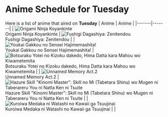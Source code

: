 # Anime Schedule for Tuesday
Here is a list of anime that aired on **Tuesday** 
| Anime | Anime |
|-------|-------|
| ![Origami Ninja Koyankinte](https://cdn.myanimelist.net/images/anime/1860/106477.webp)<br>Origami Ninja Koyankinte | ![Fushigi Dagashiya: Zenitendou](https://cdn.myanimelist.net/images/anime/1544/141797.webp)<br>Fushigi Dagashiya: Zenitendou |
| ![Youkai Gakkou no Sensei Hajimemashita!](https://cdn.myanimelist.net/images/anime/1800/145662.webp)<br>Youkai Gakkou no Sensei Hajimemashita! | ![Botsuraku Yotei no Kizoku dakedo, Hima Datta kara Mahou wo Kiwametemita](https://cdn.myanimelist.net/images/anime/1178/145396.webp)<br>Botsuraku Yotei no Kizoku dakedo, Hima Datta kara Mahou wo Kiwametemita |
| ![Unnamed Memory Act.2](https://cdn.myanimelist.net/images/anime/1137/147179.webp)<br>Unnamed Memory Act.2 | ![Hazure Skill "Kinomi Master": Skill no Mi (Tabetara Shinu) wo Mugen ni Taberareru You ni Natta Ken ni Tsuite](https://cdn.myanimelist.net/images/anime/1703/146128.webp)<br>Hazure Skill "Kinomi Master": Skill no Mi (Tabetara Shinu) wo Mugen ni Taberareru You ni Natta Ken ni Tsuite |
| ![Kuroiwa Medaka ni Watashi no Kawaii ga Tsuujinai](https://cdn.myanimelist.net/images/anime/1792/146404.webp)<br>Kuroiwa Medaka ni Watashi no Kawaii ga Tsuujinai |  |
